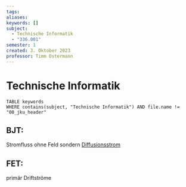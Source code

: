 ```yaml
---
tags: 
aliases: 
keywords: []
subject:
  - Technische Informatik
  - "336.001"
semester: 1
created: 3. Oktober 2023
professor: Timm Ostermann
---
```

  

# Technische Informatik

```dataview
TABLE keywords
WHERE contains(subject, "Technische Informatik") AND file.name != "00_jku_header"
```

## BJT:

Stromfluss ohne Feld sondern [Diffusionsstrom](https://de.wikipedia.org/wiki/Diffusionsstrom)

## FET:

primär Driftströme
